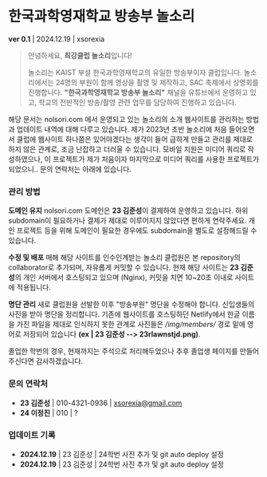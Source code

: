 # 한국과학영재학교 방송부 놀소리
**ver 0.1** | 2024.12.19 | xsorexia

> 안녕하세요, **최강클럽 놀소리**입니다!
> 
> 놀소리는 KAIST 부설 한국과학영재학교의 유일한 방송부이자 클럽입니다.
> 놀소리에서는 24명의 부원이 함께 영상을 촬영 및 제작하고, SAC 축제에서 상영회를 진행합니다.
> **"한국과학영재학교 방송부 놀소리"** 채널을 유튜브에서 운영하고 있고, 학교의 전반적인 방송/촬영 관련 업무를 담당하여 진행하고 있습니다.

해당 문서는 nolsori.com 에서 운영되고 있는 놀소리의 소개 웹사이트를 관리하는 방법과 업데이트 내역에 대해 다루고 있습니다. 제가 2023년 초반 놀소리에 처음 들어오면서 클럽에 웹사이트 하나쯤은 있어야겠다는 생각이 들어 급하게 만들고 관리를 제대로 하지 않은 관계로, 조금 난잡하고 더러울 수 있습니다. 모바일 지원은 미디어 쿼리로 작성하였으나, 이 프로젝트가 제가 처음이자 마지막으로 미디어 쿼리를 사용한 프로젝트가 되었으니..
문의 연락처는 아래에 있습니다.

### 관리 방법
**도메인 유지**
nolsori.com 도메인은 **23 김준성**이 결제하여 운영하고 있습니다. 하위 subdomain이 필요하거나 결제가 제대로 이루어지지 않았다면 편하게 연락주세요.
개인 프로젝트 등을 위해 도메인이 필요한 경우에도 subdomain을 별도로 설정해드릴 수 있습니다.

**수정 및 배포**
매해 해당 사이트를 인수인계받는 놀소리 클럽원은 본 repository의 collaborator로 추가되며, 자유롭게 커밋할 수 있습니다. 현재 해당 사이트는 **23 김준성**의 개인 서버에서 호스팅되고 있으며 (Nginx), 커밋을 치면 10~20초 이내로 사이트에 적용됩니다.

**명단 관리**
새로 클럽원을 선발한 이후 "방송부원" 명단을 수정해야 합니다. 신입생들의 사진을 받아 명단을 정리합니다.
기존에 웹사이트를 호스팅하던 Netlify에서 한글 이름을 가진 파일을 제대로 인식하지 못한 관계로 사진들은 */img/members/* 경로 밑에 영어로 저장되어 있습니다 **(ex | 23 김준성 --> 23rlawnstjd.png)**.

졸업한 학번의 경우, 현재까지는 주석으로 처리해두었으나 추후 졸업생 페이지를 만들어주신다면 감사하겠습니다.

### 문의 연락처
- **23 김준성** | 010-4321-0936 | xsorexia@gmail.com
- **24 이정진** | 010 | ?


### 업데이트 기록
- **2024.12.19** | 23 김준성 | 24학번 사진 추가 및 git auto deploy 설정
- **2024.12.19** | 23 김준성 | 24학번 사진 추가 및 git auto deploy 설정